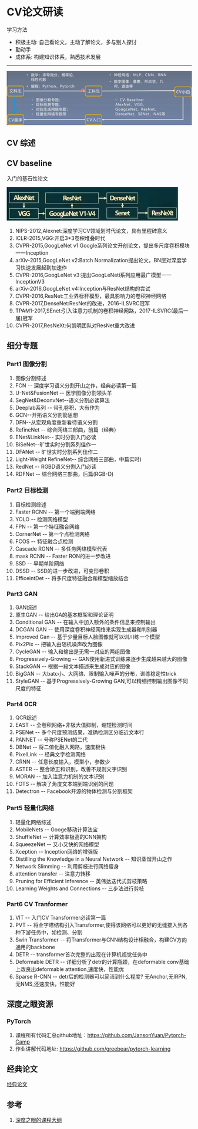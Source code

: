 # CV论文研读

学习方法

* 积极主动: 自己看论文，主动了解论文，多与别人探讨
* 勤动手
* 成体系: 构建知识体系，熟悉技术发展

---

![image-20220319010317472](cv_paper_path/image-20220319010317472.png)

## CV 综述

## CV baseline
入门的基石性论文

![image-20220319000529327](cv_paper_path/image-20220319000529327.png)

1. NIPS-2012,Alexnet:深度学习CV领域划时代论文，具有里程碑意义
2. ICLR-2015,VGG:开启3\*3卷积堆叠时代
3. CVPR-2015,GoogLeNet v1:Google系列论文开创论文，提出多尺度卷积模块一一Inception
4. arXiv-2015,GoogLeNet v2:Batch Normalization提出论文，BN层对深度学习快速发展起到加速作
5. CVPR-2016,GoogLeNet v3:提出GoogLeNeti系列应用最广模型一一InceptionV3
6. arXiv-2016,GoogLeNet v4:Inception与ResNet结构的尝试
7. CVPR-2016,ResNet:工业界标杆模型，最具影响力的卷积神经网络
8. CVPR-2017,DenseNet:ResNet的改进，2016-ILSVRC冠军
9. TPAM1-2017,SEnet:引入注意力机制的卷积神经网路，2017-ILSVRC(最后一届)冠军
10. CVPR-2017,ResNeXt:何凯明团队对ResNet重大改进

## 细分专题

### Part1 图像分割
1. 图像分割综述
2. FCN -- 深度学习语义分割开山之作，经典必读第一篇
3. U-Net&FusionNet -- 医学图像分割领头羊
4. SegNet&DeconvNet--语义分割必读算法
5. Deeplab系列 -- 带孔卷积，大有作为
6. GCN--开拓语义分割箭思想
7. DFN--从宏观角度重新看待语义分割
8. RefineNet -- 综合网络三部曲，前篇（经典）
9. ENet&LinkNet-- 实时分割入门必读
10. BiSeNet--旷世实时分割系列佳作一
11. DFANet -- 旷世实时分割系列佳作二
12. Light-Weight RefineNet-- 综合网络三部曲，中篇实时)
13. RedNet -- RGBD语义分割入门必读
14. RDFNet -- 综合网络三部曲，后篇(RGB-D)

### Part2 目标检测
1. 目标检测综述 
2. Faster RCNN -- 第一个端到端网络
3. YOLO -- 检测网络模型
4. FPN -- 第一个特征融合网络
5. CornerNet -- 第一个点检测网络
6. FCOS -- 特征融合点检测
7. Cascade RONN -- 多任务网络模型代表
8. mask RCNN -- Faster RON的进一步改进
9. SSD -- 早期单阶网络
10. DSSD -- SSD的进一步改进，可变形卷积
11. EfficeintDet -- 将多尺度特征融合和模型缩放结合


### Part3 GAN
1. GAN综述
2. 原生GAN -- 给出GA的基本框架和理论证明
3. Conditional GAN -- 在输入中加入额外的条件信息来控制输出
4. DCGAN GAN -- 使用深度卷积神经网络来实现生成器和判别器
5. Improved Gan -- 基于少量目标人脸图像就可以训川练一个模型
6. Pix2Pix -- 把输入由随机噪声改为图像
7. CycleGAN -- 输入和输出是无需一对应的两组图像
8. Progressively-Growing -- GAN使用新进式训练来逐步生成越来越大的图像
9. StackGAN -- 根据一段文本描述来生成对应的图像
10. BigGAN -- 大batc小、大网络、限制输入噪声的分布，训练稳定性trick
11. StyleGAN -- 基于Progressively-Growing GAN,可以精细控制输出图像不同尺度的特征

### Part4 0CR
1. QCR综述
2. EAST -- 全卷积网络+非极大值抑制，缩短检测时间
3. PSENet -- 多个尺度预测结果，准确检测区分临近文本行
4. PANNET -- 号称PSENet的二代
5. DBNet -- 将二值化融入网路，速度极快
6. PixelLink -- 经典文字检测网络
7. CRNN -- 任意长度输入，模型小，参数少
8. ASTER -- 整合矫正和识别，改善不规则文字识别
9. MORAN -- 加入注意力机制的文本识别
10. FOTS -- 解决了角度文本端到端识别的问题
11. Detectron -- Facebook开源的物体检测与分割框架


### Part5 轻量化网络
1. 轻量化网络综述
2. MobileNets -- Googe移动计算法宝
3. ShuffleNet -- 计算效率极高的CNN架构
4. SqueezeNet -- 又小又快的网络模型
5. Xception -- Inception网络的增强版
6. Distilling the Knowledge in a Neural Network -- 知识蒸馏开山之作
7. Network Slimming -- 利用剪枝进行网络瘦身
8. attention transfer -- 注意力转移
9. Pruning for Efficient Inference -- 英伟达迭代式剪枝策略
10. Learning Weights and Connections -- 三步法进行剪枝

### Part6 CV Tranformer
1. VIT -- 入门CV Transformer必读第一篇
2. PVT -- 将金字塔结构引入Transformer,使得该网络可以更好的无缝接入到各种下游任务中，如检测、分割
3. Swin Transformer -- 将Transformer与CNN结构设计相融合，构建CV方向通用的backbone
4. DETR -- transformer首次完整的出现在计算机视觉任务中
5. Deformable DETR -- 详细分析了detr的计算瓶颈，在deformable conv基础上改良出deformable attention,速度快，性能优
6. Sparse R-CNN -- detr后的检测器可以简洁到什么程度? 无Anchor,无IRPN,无NMS,还速度快，性能好

## 深度之眼资源

### PyTorch

1. 课程所有代码汇总github地址：https://github.com/JansonYuan/Pytorch-Camp
2. 作业讲解代码地址: https://github.com/greebear/pytorch-learning

## 经典论文

[经典论文](https://gitcode.net/AiShow/aipapers)

## 参考

1. [深度之眼的课程大纲](cv_paper_path/20220318233909.jpg)

